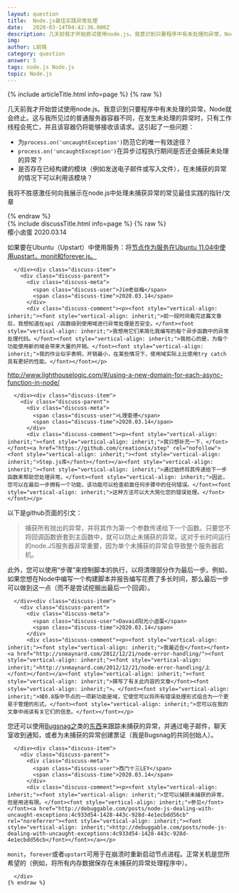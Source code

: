 ```yaml
---
layout: question
title:  Node.js最佳实践异常处理
date:   2020-03-14T04:42:36.000Z
description: 几天前我才开始尝试使用node.js。我意识到只要程序中有未处理的异常，Node就会终止。这与我所见过的普通服务器容器不同，在发生未处理的异常时，只有工作...
img: 
author: L前端
category: question
answer: 5
tags: node.js Node.js
topic: Node.js
---
```

<div class="article-root">
  <div class="article">
    {% include articleTitle.html info=page %}
    {% raw %}
    <div class="article-content"><p><font style="vertical-align: inherit;"><font style="vertical-align: inherit;">几天前我才开始尝试使用node.js。</font><font style="vertical-align: inherit;">我意识到只要程序中有未处理的异常，Node就会终止。</font><font style="vertical-align: inherit;">这与我所见过的普通服务器容器不同，在发生未处理的异常时，只有工作线程会死亡，并且该容器仍将能够接收该请求。</font><font style="vertical-align: inherit;">这引起了一些问题：</font></font></p>

<ul>
<li><font style="vertical-align: inherit;"><font style="vertical-align: inherit;">为</font></font><code>process.on('uncaughtException')</code><font style="vertical-align: inherit;"><font style="vertical-align: inherit;">防范它的唯一有效途径？</font></font></li>
<li><font style="vertical-align: inherit;"></font><code>process.on('uncaughtException')</code><font style="vertical-align: inherit;"><font style="vertical-align: inherit;">在异步过程执行期间是否</font><font style="vertical-align: inherit;">还会</font><font style="vertical-align: inherit;">捕获未处理的异常？</font></font></li>
<li><font style="vertical-align: inherit;"><font style="vertical-align: inherit;">是否存在已经构建的模块（例如发送电子邮件或写入文件），在未捕获的异常的情况下可以利用该模块？</font></font></li>
</ul>

<p><font style="vertical-align: inherit;"><font style="vertical-align: inherit;">我将不胜感激任何向我展示在node.js中处理未捕获异常的常见最佳实践的指针/文章</font></font></p></div>
    {% endraw %}
  </div>

  <div class="discuss-wrapper">
    {% include discussTitle.html info=page %}
    {% raw %}
    <div class="discuss-item">
        <div class="discuss-parent">
          <div class="discuss-meta">
            <span class="discuss-user">樱小卤蛋</span>
            <span class="discuss-time">2020.03.14</span>
          </div>
          <div class="discuss-comment"><p><font style="vertical-align: inherit;"><font style="vertical-align: inherit;">如果要在Ubuntu（Upstart）中使用服务：将</font></font><a href="http://jacobmumm.com/2011/08/29/node-as-a-service-in-ubuntu-11-04-with-upstart-monit-and-forever-js/" rel="nofollow"><font style="vertical-align: inherit;"><font style="vertical-align: inherit;">节点作为服务在Ubuntu 11.04中使用upstart，monit和forever.js。</font></font></a></p></div>
        </div>
        
      </div><div class="discuss-item">
        <div class="discuss-parent">
          <div class="discuss-meta">
            <span class="discuss-user">Jim老丝梅</span>
            <span class="discuss-time">2020.03.14</span>
          </div>
          <div class="discuss-comment"><p><font style="vertical-align: inherit;"><font style="vertical-align: inherit;">前一段时间看完这篇文章后，我想知道在api /函数级别使用域进行异常处理是否安全。</font><font style="vertical-align: inherit;">我想用它们来简化我编写的每个异步函数中的异常处理代码。</font><font style="vertical-align: inherit;">我担心的是，为每个功能使用新的域会带来大量的开销。</font><font style="vertical-align: inherit;">我的作业似乎表明，开销最小，在某些情况下，使用域实际上比使用try catch具有更好的性能。</font></font></p>

<p><a href="http://www.lighthouselogic.com/#/using-a-new-domain-for-each-async-function-in-node/" rel="nofollow"><font style="vertical-align: inherit;"><font style="vertical-align: inherit;">http://www.lighthouselogic.com/#/using-a-new-domain-for-each-async-function-in-node/</font></font></a></p></div>
        </div>
        
      </div><div class="discuss-item">
        <div class="discuss-parent">
          <div class="discuss-meta">
            <span class="discuss-user">L理查德</span>
            <span class="discuss-time">2020.03.14</span>
          </div>
          <div class="discuss-comment"><p><font style="vertical-align: inherit;"><font style="vertical-align: inherit;">我只想补充一下，</font></font><a href="https://github.com/creationix/step" rel="nofollow"><font style="vertical-align: inherit;"><font style="vertical-align: inherit;">Step.js库</font></font></a><font style="vertical-align: inherit;"><font style="vertical-align: inherit;">通过始终将其传递给下一步函数来帮助您处理异常。</font><font style="vertical-align: inherit;">因此，您可以在最后一步拥有一个功能，该功能可以检查前面任何步骤中的任何错误。</font><font style="vertical-align: inherit;">这种方法可以大大简化您的错误处理。</font></font></p>

<p><font style="vertical-align: inherit;"><font style="vertical-align: inherit;">以下是github页面的引文：</font></font></p>

<blockquote>
  <p><font style="vertical-align: inherit;"><font style="vertical-align: inherit;">捕获所有抛出的异常，并将其作为第一个参数传递给下一个函数。</font><font style="vertical-align: inherit;">只要您不将回调函数嵌套到主函数中，就可以防止未捕获的异常。</font><font style="vertical-align: inherit;">这对于长时间运行的node.JS服务器非常重要，因为单个未捕获的异常会导致整个服务器宕机。</font></font></p>
</blockquote>

<p><font style="vertical-align: inherit;"><font style="vertical-align: inherit;">此外，您可以使用“步骤”来控制脚本的执行，以将清理部分作为最后一步。</font><font style="vertical-align: inherit;">例如，如果您想在Node中编写一个构建脚本并报告编写花费了多长时间，那么最后一步可以做到这一点（而不是尝试挖掘出最后一个回调）。</font></font></p></div>
        </div>
        
      </div><div class="discuss-item">
        <div class="discuss-parent">
          <div class="discuss-meta">
            <span class="discuss-user">Davaid阳光小卤蛋</span>
            <span class="discuss-time">2020.03.14</span>
          </div>
          <div class="discuss-comment"><p><font style="vertical-align: inherit;"><font style="vertical-align: inherit;">我最近在</font></font><a href="http://snmaynard.com/2012/12/21/node-error-handling/"><font style="vertical-align: inherit;"><font style="vertical-align: inherit;">http://snmaynard.com/2012/12/21/node-error-handling/上</font></font></a><font style="vertical-align: inherit;"><font style="vertical-align: inherit;">撰写了有关此内容的文章</font><font style="vertical-align: inherit;">。</font><font style="vertical-align: inherit;">域0.8版中节点的一项新功能是域，它使您可以将所有错误处理形式组合为一个更易于管理的形式。</font><font style="vertical-align: inherit;">您可以在我的文章中阅读有关它们的信息。</font></font></p>

<p><font style="vertical-align: inherit;"><font style="vertical-align: inherit;">您还可以使用</font></font><a href="https://bugsnag.com"><font style="vertical-align: inherit;"><font style="vertical-align: inherit;">Bugsnag之</font></font></a><font style="vertical-align: inherit;"><font style="vertical-align: inherit;">类的</font><a href="https://bugsnag.com"><font style="vertical-align: inherit;">东西</font></a><font style="vertical-align: inherit;">来跟踪未捕获的异常，并通过电子邮件，聊天室收到通知，或者为未捕获的异常创建票证（我是Bugsnag的共同创始人）。</font></font></p></div>
        </div>
        
      </div><div class="discuss-item">
        <div class="discuss-parent">
          <div class="discuss-meta">
            <span class="discuss-user">西门十三LEY</span>
            <span class="discuss-time">2020.03.14</span>
          </div>
          <div class="discuss-comment"><p><font style="vertical-align: inherit;"><font style="vertical-align: inherit;">您可以捕获未捕获的异常，但是用途有限。</font><font style="vertical-align: inherit;">参见</font></font><a href="http://debuggable.com/posts/node-js-dealing-with-uncaught-exceptions:4c933d54-1428-443c-928d-4e1ecbdd56cb" rel="noreferrer"><font style="vertical-align: inherit;"><font style="vertical-align: inherit;">http://debuggable.com/posts/node-js-dealing-with-uncaught-exceptions:4c933d54-1428-443c-928d-4e1ecbdd56cb</font></font></a></p>

<p><code>monit</code><font style="vertical-align: inherit;"><font style="vertical-align: inherit;">，</font></font><code>forever</code><font style="vertical-align: inherit;"><font style="vertical-align: inherit;">或者</font></font><code>upstart</code><font style="vertical-align: inherit;"><font style="vertical-align: inherit;">可用于在崩溃时重新启动节点进程。</font><font style="vertical-align: inherit;">正常关机是您所希望的（例如，将所有内存数据保存在未捕获的异常处理程序中）。</font></font></p></div>
        </div>
        
      </div>
    {% endraw %}
  </div>
<div>
